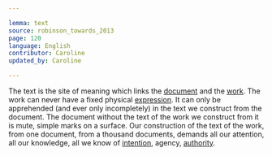 ```yaml
---

lemma: text
source: robinson_towards_2013
page: 120
language: English
contributor: Caroline
updated_by: Caroline

---
```


The text is the site of meaning which links the [document](document.html) and the [work](work.html). The work can never have a fixed physical [expression](textExpression.html). It can only be apprehended (and ever only incompletely) in the text we construct from the document. The document without the text of the work we construct from it is mute, simple marks on a surface. Our construction of the text of the work, from one document, from a thousand documents, demands all our attention, all our knowledge, all we know of [intention](intentionality.html), agency, [authority](authority.html).
